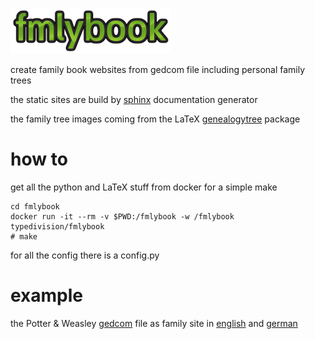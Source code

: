 ![fmlybook](fmlybook.png)

create family book websites from gedcom file including personal family trees

the static sites are build by [sphinx](http://www.sphinx-doc.org/en/master/) documentation generator

the family tree images coming from the LaTeX [genealogytree](https://github.com/T-F-S/genealogytree) package

# how to

get all the python and LaTeX stuff from docker for a simple make

```
cd fmlybook
docker run -it --rm -v $PWD:/fmlybook -w /fmlybook typedivision/fmlybook
# make
```

for all the config there is a config.py

# example

the Potter & Weasley [gedcom](gedcom/family.ged) file as family site in
[english](https://typedivision.github.io/fmlybook/en) and [german](https://typedivision.github.io/fmlybook/de)
